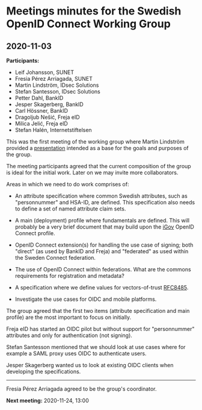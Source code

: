 # Meetings minutes for the Swedish OpenID Connect Working Group


## 2020-11-03

**Participants:**

- Leif Johansson, SUNET
- Fresia Pérez Arriagada, SUNET
- Martin Lindström, IDsec Solutions
- Stefan Santesson, IDsec Solutions
- Petter Dahl, BankID
- Jesper Skagerberg, BankID
- Carl Hössner, BankID
- Dragoljub Nešić, Freja eID
- Milica Jelić, Freja eID
- Stefan Halén, Internetstiftelsen

This was the first meeting of the working group where Martin Lindström provided a [presentation](20201103/20201103-OIDC-Sweden.pdf) intended as a base for the goals and purposes of the group.

The meeting participants agreed that the current composition of the group is ideal for the initial work. Later on we may invite more collaborators.

Areas in which we need to do work comprises of:

- An attribute specification where common Swedish attributes, such as "personnummer" and HSA-ID, are defined. This specification also needs to define a set of named attribute claim sets.

- A main (deployment) profile where fundamentals are defined. This will probably be a very brief document that may build upon the [iGov](https://openid.bitbucket.io/iGov/openid-igov-profile-id1.html) OpenID Connect profile.

- OpenID Connect extension(s) for handling the use case of signing; both "direct" (as used by BankID and Freja) and "federated" as used within the Sweden Connect federation.

- The use of OpenID Connect within federations. What are the commons requirements for registration and metadata?

- A specification where we define values for vectors-of-trust [RFC8485](https://tools.ietf.org/html/rfc8485).

- Investigate the use cases for OIDC and mobile platforms.

The group agreed that the first two items (attribute specification and main profile) are the most important to focus on initially.

Freja eID has started an OIDC pilot but without support for "personnummer" attributes and only for authentication (not signing).

Stefan Santesson mentioned that we should look at use cases where for example a SAML proxy uses OIDC to authenticate users. 

Jesper Skagerberg wanted us to look at existing OIDC clients when developing the specifications.

---

Fresia Pérez Arriagada agreed to be the group's coordinator.

**Next meeting:** 2020-11-24, 13:00

